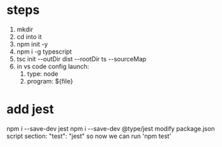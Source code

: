 # steps
1. mkdir
2. cd into it
3. npm init -y
4. npm i -g typescript
5. tsc init --outDir dist --rootDir ts --sourceMap
6. in vs code config launch: 
	1. type: node
	2. program: ${file}

# add jest
npm i --save-dev jest
npm i --save-dev @type/jest
modify package.json script section: "test": "jest"
	so now we can run 'npm test'


